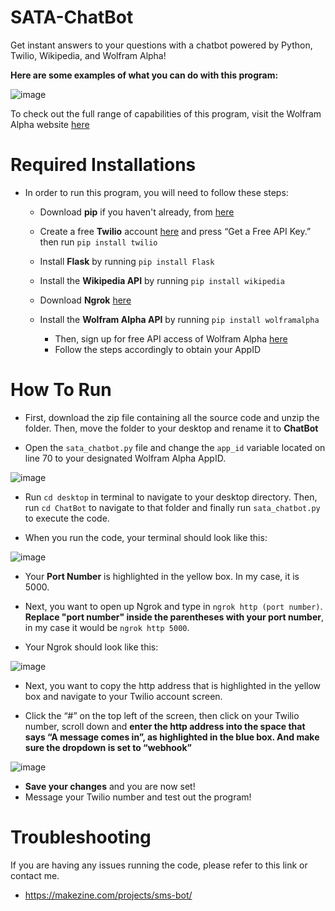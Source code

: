 # SATA-ChatBot
Get instant answers to your questions with a chatbot powered by Python, Twilio, Wikipedia, and Wolfram Alpha!

**Here are some examples of what you can do with this program:**

![image](https://user-images.githubusercontent.com/43652410/96490211-84b18280-120e-11eb-9331-90d1917b1f32.png)

To check out the full range of capabilities of this program, visit the Wolfram Alpha website [here](https://www.wolframalpha.com/)

# Required Installations

- In order to run this program, you will need to follow these steps:

    - Download **pip** if you haven't already, from [here](https://pip.pypa.io/en/stable/installing/)
    - Create a free **Twilio** account [here](https://www.twilio.com/) and press “Get a Free API Key.”
      then run `pip install twilio`
    - Install **Flask** by running `pip install Flask`
    - Install the **Wikipedia API** by running `pip install wikipedia`
    - Download **Ngrok** [here](https://ngrok.com/)
    - Install the **Wolfram Alpha API** by running `pip install wolframalpha`
    
        - Then, sign up for free API access of Wolfram Alpha [here](https://products.wolframalpha.com/api/)
        - Follow the steps accordingly to obtain your AppID
    
# How To Run

   - First, download the zip file containing all the source code and unzip the folder. Then, move the folder to your desktop and rename it to **ChatBot**
   
   - Open the `sata_chatbot.py` file and change the `app_id` variable located on line 70 to your designated Wolfram Alpha AppID.
   
![image](https://user-images.githubusercontent.com/43652410/96471993-f3d2ab00-11fd-11eb-8f5c-2cb4bdfcdbf3.png)
   
   - Run `cd desktop` in terminal to navigate to your desktop directory. Then, run `cd ChatBot` to navigate to that folder and finally run `sata_chatbot.py` to execute the code.
   
   - When you run the code, your terminal should look like this:
   
   ![image](https://user-images.githubusercontent.com/43652410/96471648-8e7eba00-11fd-11eb-9354-438390e63b05.png)
   
   - Your **Port Number** is highlighted in the yellow box. In my case, it is 5000.
   
   - Next, you want to open up Ngrok and type in `ngrok http (port number)`. **Replace "port number" inside the parentheses with your port number**, in my case it would be `ngrok http 5000`. 
   
   - Your Ngrok should look like this: 
   
   ![image](https://user-images.githubusercontent.com/43652410/96400827-cb1bc880-119f-11eb-8de4-2270c92b17ae.png)
   
   - Next, you want to copy the http address that is highlighted in the yellow box and navigate to your Twilio account screen. 
   
   - Click the “#” on the top left of the screen, then click on your Twilio number, scroll down and **enter the http address into the space that says “A message comes in”, as highlighted in the blue box. And make sure the dropdown is set to “webhook”** 
   
   
   ![image](https://user-images.githubusercontent.com/43652410/96400932-146c1800-11a0-11eb-97ee-5f6d23959d9e.png)
            

   - **Save your changes** and you are now set!
   - Message your Twilio number and test out the program!


# Troubleshooting

If you are having any issues running the code, please refer to this link or contact me. 
    
   - https://makezine.com/projects/sms-bot/
